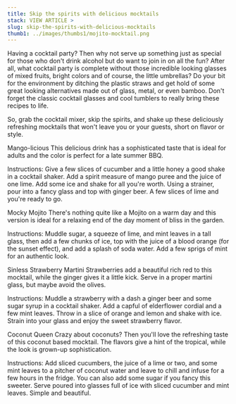 ```yaml
---
title: Skip the spirits with delicious mocktails
stack: VIEW ARTICLE >
slug: skip-the-spirits-with-delicious-mocktails
thumb1: ../images/thumbs1/mojito-mocktail.png
---
```


Having a cocktail party? Then why not serve up something just as special for those who don't drink alcohol but do want to join in on all the fun? After all, what cocktail party is complete without those incredible looking glasses of mixed fruits, bright colors and of course, the little umbrellas? Do your bit for the environment by ditching the plastic straws and get hold of some great looking alternatives made out of glass, metal, or even bamboo. Don't forget the classic cocktail glasses and cool tumblers to really bring these recipes to life.

So, grab the cocktail mixer, skip the spirits, and shake up these deliciously refreshing mocktails that won't leave you or your guests, short on flavor or style.

Mango-licious
This delicious drink has a sophisticated taste that is ideal for adults and the color is perfect for a late summer BBQ.

Instructions:
Give a few slices of cucumber and a little honey a good shake in a cocktail shaker. Add a spirit measure of mango puree and the juice of one lime. Add some ice and shake for all you're worth. Using a strainer, pour into a fancy glass and top with ginger beer. A few slices of lime and you're ready to go.

Mocky Mojito
There's nothing quite like a Mojito on a warm day and this version is ideal for a relaxing end of the day moment of bliss in the garden.

Instructions:
Muddle sugar, a squeeze of lime, and mint leaves in a tall glass, then add a few chunks of ice, top with the juice of a blood orange (for the sunset effect), and add a splash of soda water. Add a few sprigs of mint for an authentic look.

Sinless Strawberry Martini
Strawberries add a beautiful rich red to this mocktail, while the ginger gives it a little kick. Serve in a proper martini glass, but maybe avoid the olives.

Instructions:
Muddle a strawberry with a dash a ginger beer and some sugar syrup in a cocktail shaker. Add a capful of elderflower cordial and a few mint leaves. Throw in a slice of orange and lemon and shake with ice. Strain into your glass and enjoy the sweet strawberry flavor.

Coconut Queen
Crazy about coconuts? Then you'll love the refreshing taste of this coconut based mocktail. The flavors give a hint of the tropical, while the look is grown-up sophistication.

Instructions:
Add sliced cucumbers, the juice of a lime or two, and some mint leaves to a pitcher of coconut water and leave to chill and infuse for a few hours in the fridge. You can also add some sugar if you fancy this sweeter. Serve poured into glasses full of ice with sliced cucumber and mint leaves. Simple and beautiful.